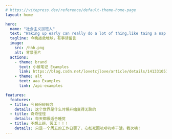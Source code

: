 ```yaml
---
# https://vitepress.dev/reference/default-theme-home-page
layout: home

hero:
  name: "社会主义加班人"
  text: "Waking up early can really do a lot of thing,like taing a nap."
  tagline: 今晚拯救地球，有事请留言
  image:
    src: /hhh.png
    alt: 背景图片
  actions:
    - theme: brand
      text: 小破笔记 Examples
      link: https://blog.csdn.net/lovetcjlove/article/details/141331051?spm=1001.2014.3001.5501
    - theme: alt
      text: aaa Examples
      link: /api-examples

features:
  features:
  - title: 今日份碎碎念
    details: 这个世界是什么时候开始变得无聊的
  - title: 奇奇怪怪
    details: 每天都很适合睡觉
  - title: 不想上班，罢工！！！
    details: 只是一个周五的工作日罢了，心如死回吭哧吭哧干活。我次噢！
---
```



